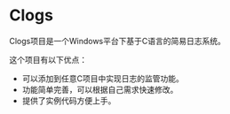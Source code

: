 # Clogs

Clogs项目是一个Windows平台下基于C语言的简易日志系统。

这个项目有以下优点：

- 可以添加到任意C项目中实现日志的监管功能。
- 功能简单完善，可以根据自己需求快速修改。
- 提供了实例代码方便上手。